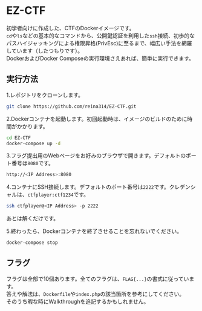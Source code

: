 # EZ-CTF
初学者向けに作成した、CTFのDockerイメージです。<br>
`cd`や`ls`などの基本的なコマンドから、公開鍵認証を利用した`ssh`接続、初歩的なパスハイジャッキングによる権限昇格(PrivEsc)に至るまで、幅広い手法を網羅しています（したつもりです）。<br>
DockerおよびDocker Composeの実行環境さえあれば、簡単に実行できます。

## 実行方法
1.レポジトリをクローンします。
```bash
git clone https://github.com/reina314/EZ-CTF.git
```
2.Dockerコンテナを起動します。初回起動時は、イメージのビルドのために時間がかかります。
```bash
cd EZ-CTF
docker-compose up -d
```
3.フラグ提出用のWebページをお好みのブラウザで開きます。デフォルトのポート番号は`8080`です。
```bash
http://<IP Address>:8080
```
4.コンテナにSSH接続します。デフォルトのポート番号は`2222`です。クレデンシャルは、`ctfplayer:ctf1234`です。
```bash
ssh ctfplayer@<IP Address> -p 2222
```
あとは解くだけです。

5.終わったら、Dockerコンテナを終了させることを忘れないでください。
```bash
docker-compose stop
```

## フラグ
フラグは全部で10個あります。全てのフラグは、`FLAG{...}`の書式に従っています。<br>
答えや解法は、`Dockerfile`や`index.php`の該当箇所を参考にしてください。<br>
そのうち暇な時にWalkthroughを追記するかもしれません。

